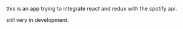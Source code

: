 this is an app trying to integrate react and redux with the spotify api.

still very in development.
